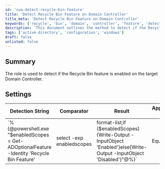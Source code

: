 ```yaml
---
id: 'cwa-detect-recycle-bin-feature'
title: 'Detect Recycle Bin Feature on Domain Controller'
title_meta: 'Detect Recycle Bin Feature on Domain Controller'
keywords: ['recycle', 'bin', 'domain', 'controller', 'feature', 'detection']
description: 'This document outlines the method to detect if the Recycle Bin feature is enabled on a target Domain Controller using a specific detection string and provides details on the applicable operating system.'
tags: ['active-directory', 'configuration', 'windows']
draft: false
unlisted: false
---
```

## Summary

The role is used to detect if the Recycle Bin feature is enabled on the target Domain Controller.

## Settings

| Detection String                                                                                                                                                     | Comparator | Result  | Applicable OS |
|----------------------------------------------------------------------------------------------------------------------------------------------------------------------|------------|---------|----------------|
| `%{@powershell.exe "$enabledScopes = Get-ADOptionalFeature -Identity 'Recycle Bin Feature'|select -exp enabledscopes|format-list;if ($enabledScopes){Write-Output -InputObject 'Enabled'}else{Write-Output -InputObject 'Disabled'}"@%}` | Equals     | Enabled | Windows        |



